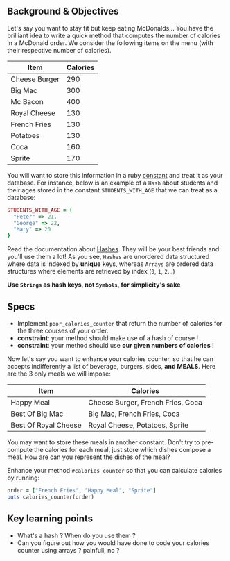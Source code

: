 ## Background & Objectives

Let's say you want to stay fit but keep eating McDonalds... You have the brilliant idea to write a quick method that computes the number of calories in a McDonald order. We consider the following items on the menu (with their respective number of calories).

<table class="table">
  <thead>
    <tr>
      <th>Item</th>
      <th>Calories</th>
    </tr>
  </thead>
  <tbody>
    <tr>
      <td>Cheese Burger</td>
      <td>290</td>
    </tr>
    <tr>
      <td>Big Mac</td>
      <td>300</td>
    </tr>
    <tr>
      <td>Mc Bacon</td>
      <td>400</td>
    </tr>
    <tr>
      <td>Royal Cheese</td>
      <td>130</td>
    </tr>
    <tr>
      <td>French Fries</td>
      <td>130</td>
    </tr>
    <tr>
      <td>Potatoes</td>
      <td>130</td>
    </tr>
    <tr>
      <td>Coca</td>
      <td>160</td>
    </tr>
    <tr>
      <td>Sprite</td>
      <td>170</td>
    </tr>
  </tbody>
</table>

You will want to store this information in a ruby [constant](http://en.wikibooks.org/wiki/Ruby_Programming/Syntax/Variables_and_Constants#Constants) and treat it as your database.
For instance, below is an example of a `Hash` about students and their ages stored in the constant `STUDENTS_WITH_AGE` that we can treat as a database:

```ruby
STUDENTS_WITH_AGE = {
  "Peter" => 21,
  "George" => 22,
  "Mary" => 20
}
```

Read the documentation about [Hashes](http://www.ruby-doc.org/core-2.2.0/Hash.html).
They will be your best friends and you'll use them a lot!
As you see, `Hashes` are unordered data structured where data is indexed by **unique** keys,
whereas `Arrays` are ordered data structures where elements are retrieved by index (`0`, `1`, `2`...)

**Use `Strings` as hash keys, not `Symbols`, for simplicity's sake**

## Specs

- Implement `poor_calories_counter` that return the number of calories for the three courses of your order.
- **constraint**: your method should make use of a hash of course !
- **constraint**: your method should use **our given numbers of calories** !

Now let's say you want to enhance your calories counter, so that he can accepts indifferently a list of beverage, burgers, sides, **and MEALS**. Here are the 3 only meals we will impose:

<table class="table">
  <thead>
    <tr>
      <th>Item</th>
      <th>Calories</th>
    </tr>
  </thead>
  <tbody>
    <tr>
      <td>Happy Meal</td>
      <td>Cheese Burger, French Fries, Coca</td>
    </tr>
    <tr>
      <td>Best Of Big Mac</td>
      <td>Big Mac, French Fries, Coca</td>
    </tr>
    <tr>
      <td>Best Of Royal Cheese</td>
      <td>Royal Cheese, Potatoes, Sprite</td>
    </tr>
  </tbody>
</table>

You may want to store these meals in another constant. Don't try to pre-compute the calories for each meal,
just store which dishes compose a meal. How are can you represent the dishes of the meal?

Enhance your method `#calories_counter` so that you can calculate calories by running:

```ruby
order = ["French Fries", "Happy Meal", "Sprite"]
puts calories_counter(order)
```

## Key learning points

- What's a hash ? When do you use them ?
- Can you figure out how you would have done to code your calories counter using arrays ? painfull, no ?
